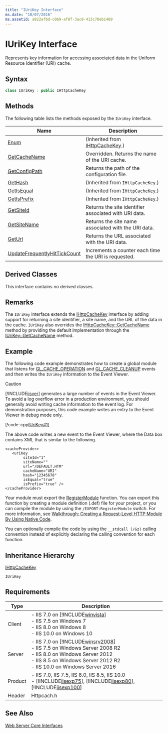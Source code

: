 ```yaml
---
title: "IUriKey Interface"
ms.date: "10/07/2016"
ms.assetid: a922afbd-c069-af8f-3ac8-413c70eb1489
---
```

# IUriKey Interface
Represents key information for accessing associated data in the Uniform Resource Identifier (URI) cache.  
  
## Syntax  
  
```cpp  
class IUriKey : public IHttpCacheKey  
```  
  
## Methods  
 The following table lists the methods exposed by the `IUriKey` interface.  
  
|Name|Description|  
|----------|-----------------|  
|[Enum](../../web-development-reference/native-code-api-reference/ihttpcachekey-enum-method.md)|(Inherited from [IHttpCacheKey](../../web-development-reference/native-code-api-reference/ihttpcachekey-interface.md).)|  
|[GetCacheName](../../web-development-reference/native-code-api-reference/iurikey-getcachename-method.md)|Overridden. Returns the name of the URI cache.|  
|[GetConfigPath](../../web-development-reference/native-code-api-reference/iurikay-getconfigpath-method.md)|Returns the path of the configuration file.|  
|[GetHash](../../web-development-reference/native-code-api-reference/ihttpcachekey-gethash-method.md)|(Inherited from `IHttpCacheKey`.)|  
|[GetIsEqual](../../web-development-reference/native-code-api-reference/ihttpcachekey-getisequal-method.md)|(Inherited from `IHttpCacheKey`.)|  
|[GetIsPrefix](../../web-development-reference/native-code-api-reference/ihttpcachekey-getisprefix-method.md)|(Inherited from `IHttpCacheKey`.)|  
|[GetSiteId](../../web-development-reference/native-code-api-reference/iurikey-getsiteid-method.md)|Returns the site identifier associated with URI data.|  
|[GetSiteName](../../web-development-reference/native-code-api-reference/iurikey-getsitename-method.md)|Returns the site name associated with the URI data.|  
|[GetUrl](../../web-development-reference/native-code-api-reference/iurikey-geturl-method.md)|Returns the URL associated with the URI data.|  
|[UpdateFrequentlyHitTickCount](../../web-development-reference/native-code-api-reference/iurikey-interface.md)|Increments a counter each time the URI is requested.|  
  
## Derived Classes  
 This interface contains no derived classes.  
  
## Remarks  
 The `IUriKey` interface extends the [IHttpCacheKey](../../web-development-reference/native-code-api-reference/ihttpcachekey-interface.md) interface by adding support for returning a site identifier, a site name, and the URL of the data in the cache. `IUriKey` also overrides the [IHttpCacheKey::GetCacheName](../../web-development-reference/native-code-api-reference/ihttpcachekey-getcachename-method.md) method by providing the default implementation through the [IUriKey::GetCacheName](../../web-development-reference/native-code-api-reference/iurikey-getcachename-method.md) method.  
  
## Example  
 The following code example demonstrates how to create a global module that listens for [GL_CACHE_OPERATION](../../web-development-reference/native-code-api-reference/request-processing-constants.md) and [GL_CACHE_CLEANUP](../../web-development-reference/native-code-api-reference/request-processing-constants.md) events and then writes the `IUriKey` information to the Event Viewer.  
  
> [!CAUTION]
>  [!INCLUDE[iisver](../../wmi-provider/includes/iisver-md.md)] generates a large number of events in the Event Viewer. To avoid a log overflow error in a production environment, you should generally avoid writing cache information to the event log. For demonstration purposes, this code example writes an entry to the Event Viewer in debug mode only.  
  
 [!code-cpp[IUriKey#1](../../../samples/snippets/cpp/VS_Snippets_IIS/IIS7/IUriKey/cpp/IUriKey.cpp#1)]  
  
 The above code writes a new event to the Event Viewer, where the Data box contains XML that is similar to the following.  
  
```  
<cacheProvider>  
   <uriKey
        siteId="1"
        siteName=""
        url="/DEFAULT.HTM"
        cacheName="URI"
        hash="12345678"
        isEqual="true"
        isPrefix="true" />  
</cacheProvider>  
```  
  
 Your module must export the [RegisterModule](../../web-development-reference/native-code-api-reference/pfn-registermodule-function.md) function. You can export this function by creating a module definition (.def) file for your project, or you can compile the module by using the `/EXPORT:RegisterModule` switch. For more information, see [Walkthrough: Creating a Request-Level HTTP Module By Using Native Code](../../web-development-reference/native-code-development-overview/walkthrough-creating-a-request-level-http-module-by-using-native-code.md).  
  
 You can optionally compile the code by using the `__stdcall (/Gz)` calling convention instead of explicitly declaring the calling convention for each function.  
  
## Inheritance Hierarchy  
 [IHttpCacheKey](../../web-development-reference/native-code-api-reference/ihttpcachekey-interface.md)  
  
 `IUriKey`  
  
## Requirements  
  
|Type|Description|  
|----------|-----------------|  
|Client|-   IIS 7.0 on [!INCLUDE[winvista](../../wmi-provider/includes/winvista-md.md)]<br />-   IIS 7.5 on Windows 7<br />-   IIS 8.0 on Windows 8<br />-   IIS 10.0 on Windows 10|  
|Server|-   IIS 7.0 on [!INCLUDE[winsrv2008](../../wmi-provider/includes/winsrv2008-md.md)]<br />-   IIS 7.5 on Windows Server 2008 R2<br />-   IIS 8.0 on Windows Server 2012<br />-   IIS 8.5 on Windows Server 2012 R2<br />-   IIS 10.0 on Windows Server 2016|  
|Product|-   IIS 7.0, IIS 7.5, IIS 8.0, IIS 8.5, IIS 10.0<br />-   [!INCLUDE[iisexp75](../../web-development-reference/native-code-api-reference/includes/iisexp75-md.md)], [!INCLUDE[iisexp80](../../web-development-reference/native-code-api-reference/includes/iisexp80-md.md)], [!INCLUDE[iisexp100](../../web-development-reference/native-code-api-reference/includes/iisexp100-md.md)]|  
|Header|Httpcach.h|  
  
## See Also  
 [Web Server Core Interfaces](../../web-development-reference/native-code-api-reference/web-server-core-interfaces.md)
